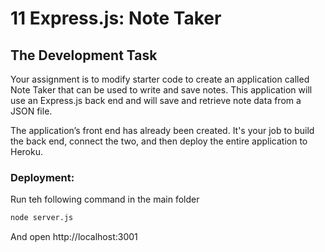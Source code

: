 # 11 Express.js: Note Taker

## The Development Task

Your assignment is to modify starter code to create an application called Note Taker that can be used to write and save notes. This application will use an Express.js back end and will save and retrieve note data from a JSON file.

The application’s front end has already been created. It's your job to build the back end, connect the two, and then deploy the entire application to Heroku.

### Deployment:
Run teh following command in the main folder

```bash
node server.js
```

And open http://localhost:3001
